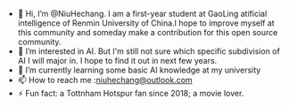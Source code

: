 - 👋 Hi, I’m @NiuHechang. I am a first-year student at GaoLing atificial intelligence of Renmin University of China.I hope to improve myself at this community and someday make a contribution for this open source community.
- 👀 I’m interested in AI. But I'm still not sure which specific subdivision of AI I will major in. I hope to find it out in next few years.
- 🌱 I’m currently learning some basic AI knowledge at my university
- 📫 How to reach me :niuhechang@outlook.com
- ⚡ Fun fact: a Tottnham Hotspur fan since 2018; a movie lover.

<!---
NiuHechang/NiuHechang is a ✨ special ✨ repository because its `README.md` (this file) appears on your GitHub profile.
You can click the Preview link to take a look at your changes.
--->
